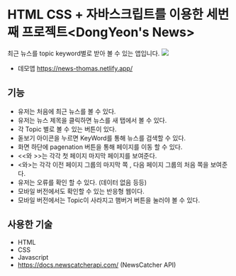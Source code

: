 # HTML CSS + 자바스크립트를 이용한 세번째 프로젝트<DongYeon's News>  
최근 뉴스를 topic keyword별로 받아 볼 수 있는 앱입니다. 
![]([https://i.imgur.com/GM7W0Ss.png](https://i.imgur.com/nicBCL0.png))
* 데모앱 https://news-thomas.netlify.app/
  
## 기능
  * 유저는 처음에 최근 뉴스를 볼 수 있다.
  * 유저는 뉴스 제목을 클릭하면 뉴스를 새 탭에서 볼 수 있다.
  * 각 Topic 별로 볼 수 있는 버튼이 있다.
  * 돋보기 아이콘을 누르면 KeyWord를 통해 뉴스를 검색할 수 있다.
  * 화면 하단에 pagenation 버튼을 통해 페이지를 이동 할 수 있다.
  * <<와 >>는 각각 첫 페이지 마지막 페이지를 보여준다.
  * <와>는 각각 이전 페이지 그룹의 마지막 쪽 , 다음 페이지 그룹의 처음 쪽을 보여준다.
  * 유저는 오류를 확인 할 수 있다. (데이터 없음 등등)
  * 모바일 버전에서도 확인할 수 있는 반응형 웹이다.
  * 모바일 버전에서는 Topic이 사라지고 햄버거 버튼을 눌러야 볼 수 있다.
## 사용한 기술
  * HTML
  * CSS
  * Javascript
  * https://docs.newscatcherapi.com/ (NewsCatcher API)
  

